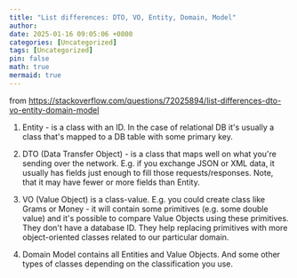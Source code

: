 ```yaml
---
title: "List differences: DTO, VO, Entity, Domain, Model"
author: 
date: 2025-01-16 09:05:06 +0800
categories: [Uncategorized]
tags: [Uncategorized]
pin: false
math: true
mermaid: true
---
```


from <https://stackoverflow.com/questions/72025894/list-differences-dto-vo-entity-domain-model>

1. Entity - is a class with an ID. In the case of relational DB it's usually a class that's mapped to a DB table with some primary key.

2. DTO (Data Transfer Object) - is a class that maps well on what you're sending over the network. E.g. if you exchange JSON or XML data, it usually has fields just enough to fill those requests/responses. Note, that it may have fewer or more fields than Entity.

3. VO (Value Object) is a class-value. E.g. you could create class like Grams or Money - it will contain some primitives (e.g. some double value) and it's possible to compare Value Objects using these primitives. They don't have a database ID. They help replacing primitives with more object-oriented classes related to our particular domain.

4. Domain Model contains all Entities and Value Objects. And some other types of classes depending on the classification you use.
